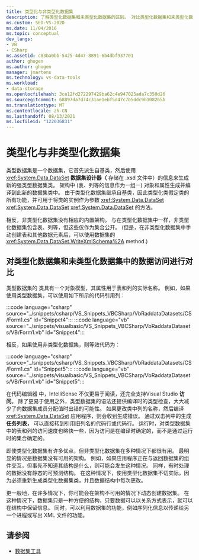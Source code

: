 ```yaml
---
title: 类型化与非类型化数据集
description: 了解类型化数据集和未类型化数据集的区别。 对比类型化数据集和未类型化数据集中的数据访问。
ms.custom: SEO-VS-2020
ms.date: 11/04/2016
ms.topic: conceptual
dev_langs:
- VB
- CSharp
ms.assetid: c83ba0bb-5425-4d47-8891-6b4dbf937701
author: ghogen
ms.author: ghogen
manager: jmartens
ms.technology: vs-data-tools
ms.workload:
- data-storage
ms.openlocfilehash: 3ce12fd272297429ba62c4e947025ada7c350d26
ms.sourcegitcommit: 68897da7d74c31ae1ebf5d47c7b5ddc9b108265b
ms.translationtype: MT
ms.contentlocale: zh-CN
ms.lasthandoff: 08/13/2021
ms.locfileid: "122036831"
---
```

# <a name="typed-vs-untyped-datasets"></a>类型化与非类型化数据集
类型数据集是一个数据集，它首先派生自基类，然后使用 <xref:System.Data.DataSet> **数据集设计器（** 存储在 .xsd 文件中）的信息来生成新的强类型数据集类。 架构中 (表、列等的信息作为一组一) 对象和属性生成并编译到此新的数据集类中。 由于类型化数据集继承自基类，因此类型化类假定类的所有功能，并可用于将类的实例作为参数 <xref:System.Data.DataSet> <xref:System.Data.DataSet> <xref:System.Data.DataSet> 的方法。

相反，非类型化数据集没有相应的内置架构。 与在类型化数据集中一样，非类型化数据集包含表、列等，但这些仅作为集合公开。  (但是，在非类型化数据集中手动创建表和其他数据元素后，可以使用数据集的 <xref:System.Data.DataSet.WriteXmlSchema%2A> method.) 

## <a name="contrast-data-access-in-typed-and-untyped-datasets"></a>对类型化数据集和未类型化数据集中的数据访问进行对比
类型数据集的 类具有一个对象模型，其属性用于表和列的实际名称。 例如，如果使用类型数据集，可以使用如下所示的代码引用列：

:::code language="csharp" source="../snippets/csharp/VS_Snippets_VBCSharp/VbRaddataDatasets/CS/Form1.cs" id="Snippet4":::
:::code language="vb" source="../snippets/visualbasic/VS_Snippets_VBCSharp/VbRaddataDatasets/VB/Form1.vb" id="Snippet4":::

相反，如果使用非类型化数据集，则等效代码为：

:::code language="csharp" source="../snippets/csharp/VS_Snippets_VBCSharp/VbRaddataDatasets/CS/Form1.cs" id="Snippet5":::
:::code language="vb" source="../snippets/visualbasic/VS_Snippets_VBCSharp/VbRaddataDatasets/VB/Form1.vb" id="Snippet5":::

在代码编辑器 中，IntelliSense 不仅更易于阅读，还完全支持Visual Studio **访问**。 除了更易于使用之外，类型数据集的语法还提供编译时的类型检查，大大减少了向数据集成员分配值时出错的可能性。 如果更改类中列的名称，然后编译 <xref:System.Data.DataSet> 应用程序，则会收到生成错误。 通过双击列中的生成 **任务列表，** 可以直接转到引用旧列名的代码行或代码行。 运行时，对类型数据集中的表和列的访问速度也略快一些，因为访问是在编译时确定的，而不是通过运行时的集合确定的。

即使类型化数据集有许多优点，但非类型化数据集在多种情况下都很有用。 最明显的情况是数据集没有可用的架构。 例如，如果应用程序正在与返回数据集的组件交互，但事先不知道其结构是什么，则可能会发生这种情况。 同样，有时处理的数据没有静态的可预测结构。 在这种情况下，使用类型化数据集不切实际，因为必须重新生成类型化数据集类，并且数据结构中每次更改。

更一般地，在许多情况下，你可能会在架构不可用的情况下动态创建数据集。 在这种情况下，数据集只是一种方便的结构，只要数据可以以关系方式表示，就可以在结构中保留信息。 同时，可以利用数据集的功能，例如序列化信息以传递给另一个进程或写出 XML 文件的功能。

## <a name="see-also"></a>请参阅

- [数据集工具](../data-tools/dataset-tools-in-visual-studio.md)
